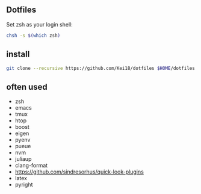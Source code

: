 Dotfiles
---

Set zsh as your login shell:
```sh
chsh -s $(which zsh)
```

## install

```sh
git clone --recursive https://github.com/Kei18/dotfiles $HOME/dotfiles && cd dotfiles && bash ./install.sh
```

## often used

- zsh
- emacs
- tmux
- htop
- boost
- eigen
- pyenv
- pueue
- nvm
- juliaup
- clang-format
- https://github.com/sindresorhus/quick-look-plugins
- latex
- pyright
